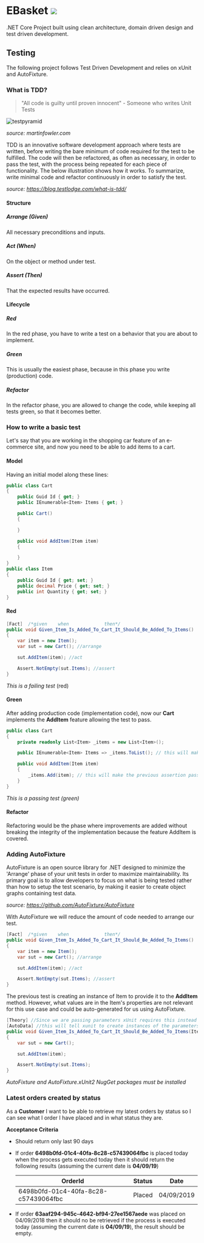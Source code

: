 # EBasket ![](https://travis-ci.org/frankely/EBasket.svg?branch=master)
.NET Core Project built using clean architecture, domain driven design and test driven development.



## Testing

The following project follows Test Driven Development and relies on xUnit and AutoFixture.

### What is TDD?

> "All code is guilty until proven innocent" - Someone who writes Unit Tests

![testpyramid](https://martinfowler.com/bliki/images/testPyramid/test-pyramid.png)

*source: martinfowler.com*

TDD is an innovative software development approach where tests are written, before writing the bare minimum of code required for the test to be fulfilled. The code will then be refactored, as often as necessary, in order to pass the test, with the process being repeated for each piece of functionality. The below illustration shows how it works. To summarize, write minimal code and refactor continuously in order to satisfy the test.

*source: https://blog.testlodge.com/what-is-tdd/*

#### Structure

##### Arrange (Given)

All necessary preconditions and inputs.

##### Act (When)

On the object or method under test.

##### Assert (Then)

That the expected results have occurred.

#### Lifecycle

##### Red 

In the red phase, you have to write a test on a behavior that you are about to implement.

##### Green 

This is usually the easiest phase, because in this phase you write (production) code. 

##### Refactor

In the refactor phase, you are allowed to change the code, while keeping all tests green, so that it becomes better.

### How to write a basic test

Let's say that you are working in the shopping car feature of an e-commerce site, and now you need to be able to add items to a cart.

#### Model

Having an initial model along these lines:

```csharp
public class Cart
{
    public Guid Id { get; }
    public IEnumerable<Item> Items { get; }

    public Cart()
    {

    }

    public void AddItem(Item item)
    {

    }
}
public class Item
{
    public Guid Id { get; set; }
    public decimal Price { get; set; }
    public int Quantity { get; set; }
}
```

#### Red

```csharp
[Fact]  /*given    when             then*/
public void Given_Item_Is_Added_To_Cart_It_Should_Be_Added_To_Items()
{
    var item = new Item();
    var sut = new Cart(); //arrange

    sut.AddItem(item); //act

    Assert.NotEmpty(sut.Items); //assert
}
```

*This is a failing test* (red)

#### Green

After adding production code (implementation code), now our **Cart** implements the **AddItem** feature allowing the test to pass.

```csharp
public class Cart
{
    private readonly List<Item> _items = new List<Item>();

    public IEnumerable<Item> Items => _items.ToList(); // this will make the previous assertion pass

    public void AddItem(Item item)
    {
    	_items.Add(item); // this will make the previous assertion pass
    }
}
```

*This is a passing test (green)*

#### Refactor

Refactoring would be the phase where improvements are added without breaking the integrity of the implementation because the feature AddItem is covered.



### Adding AutoFixture

AutoFixture is an open source library for .NET designed to minimize the 'Arrange' phase of your unit tests in order to maximize maintainability. Its primary goal is to allow developers to focus on what is being tested rather than how to setup the test scenario, by making it easier to create object graphs containing test data.

*source: https://github.com/AutoFixture/AutoFixture*

With AutoFixture we will reduce the amount of code needed to arrange our test. 

```csharp
[Fact]  /*given    when             then*/
public void Given_Item_Is_Added_To_Cart_It_Should_Be_Added_To_Items()
{
    var item = new Item();
    var sut = new Cart(); //arrange

    sut.AddItem(item); //act

    Assert.NotEmpty(sut.Items); //assert
}
```

The previous test is creating an instance of Item to provide it to the **AddItem** method. However, what values are in the Item's properties are not relevant for this use case and could be auto-generated for us using AutoFixture.

```csharp
[Theory] //Since we are passing parameters xUnit requires this instead of Fact
[AutoData] //this will tell xunit to create instances of the parameters pass to the test 
public void Given_Item_Is_Added_To_Cart_It_Should_Be_Added_To_Items(Item item/* this is being auto-generated at runtime by AutoFixture*/)
{
    var sut = new Cart();

    sut.AddItem(item);

    Assert.NotEmpty(sut.Items);
}
```

*AutoFixture and AutoFixture.xUnit2 NugGet packages must be installed*



### Latest orders created by status

As a **Customer** I want to be able to retrieve my latest orders by status so I can see what I order I have placed and in what status they are.

**Acceptance Criteria**

- Should return only last 90 days

- If order **6498b0fd-01c4-40fa-8c28-c57439064fbc** is placed today when the process gets executed today then it should return the following results (assuming the current date is **04/09/19**)

  | OrderId                              | Status | Date       |
  | ------------------------------------ | ------ | ---------- |
  | 6498b0fd-01c4-40fa-8c28-c57439064fbc | Placed | 04/09/2019 |

- If order **63aaf294-945c-4642-bf94-27ee1567aede** was placed on 04/09/2018 then it should no be retrieved if the process is executed today (assuming the current date is **04/09/19**), the result should be empty.